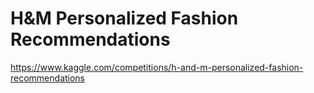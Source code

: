 # H&M Personalized Fashion Recommendations

https://www.kaggle.com/competitions/h-and-m-personalized-fashion-recommendations
